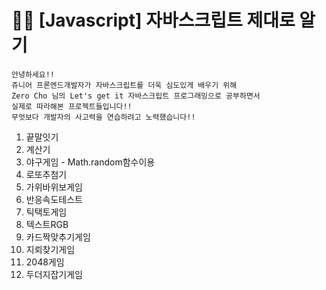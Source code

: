 # 👩‍💻 [Javascript] 자바스크립트 제대로 알기 
```
안녕하세요!! 
쥬니어 프론엔드개발자가 자바스크립트를 더욱 심도있게 배우기 위해
Zero Cho 님의 Let's get it 자바스크립트 프로그래밍으로 공부하면서
실제로 따라해본 프로젝트들입니다!!
무엇보다 개발자의 사고력을 연습하려고 노력했습니다!!
```
1. 끝말잇기
2. 계산기
3. 야구게임 - Math.random함수이용
4. 로또추첨기
5. 가위바위보게임
6. 반응속도테스트
7. 틱택토게임
8. 텍스트RGB
9. 카드짝맞추기게임
10. 지뢰찾기게임
11. 2048게임
12. 두더지잡기게임
